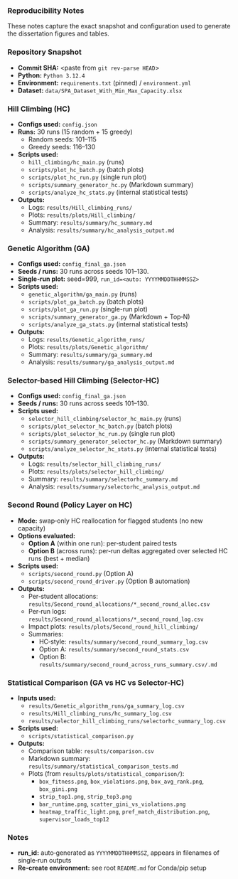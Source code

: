 ### Reproducibility Notes

These notes capture the exact snapshot and configuration used to generate the dissertation figures and tables.



### Repository Snapshot

- **Commit SHA:** <paste from `git rev-parse HEAD`>
- **Python:** `Python 3.12.4`
- **Environment:** `requirements.txt` (pinned) / `environment.yml`
- **Dataset:** `data/SPA_Dataset_With_Min_Max_Capacity.xlsx`



### Hill Climbing (HC)

- **Configs used:** `config.json`
- **Runs:** 30 runs (15 random + 15 greedy)  
  - Random seeds: 101–115  
  - Greedy seeds: 116–130
- **Scripts used:**
  - `hill_climbing/hc_main.py` (runs)
  - `scripts/plot_hc_batch.py` (batch plots)
  - `scripts/plot_hc_run.py` (single run plot)
  - `scripts/summary_generator_hc.py` (Markdown summary) 
  - `scripts/analyze_hc_stats.py` (internal statistical tests)
- **Outputs:**
  - Logs: `results/Hill_climbing_runs/`
  - Plots: `results/plots/Hill_climbing/`
  - Summary: `results/summary/hc_summary.md`
  - Analysis: `results/summary/hc_analysis_output.md`



### Genetic Algorithm (GA)

- **Configs used:** `config_final_ga.json`
- **Seeds / runs:** 30 runs across seeds 101–130.
- **Single‑run plot:** seed=999, `run_id=<auto: YYYYMMDDTHHMMSSZ>`
- **Scripts used:**
  - `genetic_algorithm/ga_main.py` (runs)
  - `scripts/plot_ga_batch.py` (batch plots)
  - `scripts/plot_ga_run.py` (single-run plot)
  - `scripts/summary_generator_ga.py` (Markdown + Top‑N)
  - `scripts/analyze_ga_stats.py` (internal statistical tests)
- **Outputs:**
  - Logs: `results/Genetic_algorithm_runs/`
  - Plots: `results/plots/Genetic_algorithm/`
  - Summary: `results/summary/ga_summary.md`
  - Analysis: `results/summary/ga_analysis_output.md`


### Selector-based Hill Climbing (Selector-HC)

- **Configs used:** `config_final_ga.json` 
- **Seeds / runs:** 30 runs across seeds 101–130.
- **Scripts used:**
  - `selector_hill_climbing/selector_hc_main.py` (runs)
  - `scripts/plot_selector_hc_batch.py` (batch plots)
  - `scripts/plot_selector_hc_run.py` (single run plot)
  - `scripts/summary_generator_selector_hc.py` (Markdown summary)
  - `scripts/analyze_selector_hc_stats.py` (internal statistical tests)
- **Outputs:**
  - Logs: `results/selector_hill_climbing_runs/`
  - Plots: `results/plots/selector_hill_climbing/`
  - Summary: `results/summary/selectorhc_summary.md`
  - Analysis: `results/summary/selectorhc_analysis_output.md`


### Second Round (Policy Layer on HC)

- **Mode:** swap‑only HC reallocation for flagged students (no new capacity)
- **Options evaluated:**
  - **Option A** (within one run): per‑student paired tests
  - **Option B** (across runs): per‑run deltas aggregated over selected HC runs (best + median)
- **Scripts used:**
  - `scripts/second_round.py` (Option A)
  - `scripts/second_round_driver.py` (Option B automation)
- **Outputs:**
  - Per‑student allocations: `results/Second_round_allocations/*_second_round_alloc.csv`
  - Per‑run logs: `results/Second_round_allocations/*_second_round_log.csv`
  - Impact plots: `results/plots/Second_round_hill_climbing/`
  - Summaries:
    - HC‑style: `results/summary/second_round_summary_log.csv`
    - Option A: `results/summary/second_round_stats.csv`
    - Option B: `results/summary/second_round_across_runs_summary.csv/.md`


### Statistical Comparison (GA vs HC vs Selector-HC)

- **Inputs used:**
  - `results/Genetic_algorithm_runs/ga_summary_log.csv`
  - `results/Hill_climbing_runs/hc_summary_log.csv`
  - `results/selector_hill_climbing_runs/selectorhc_summary_log.csv`
- **Scripts used:**
  - `scripts/statistical_comparison.py`
- **Outputs:**
  - Comparison table: `results/comparison.csv`
  - Markdown summary: `results/summary/statistical_comparison_tests.md`
  - Plots (from `results/plots/statistical_comparison/`):
    - `box_fitness.png`, `box_violations.png`, `box_avg_rank.png`, `box_gini.png`
    - `strip_top1.png`, `strip_top3.png`
    - `bar_runtime.png`, `scatter_gini_vs_violations.png`
    - `heatmap_traffic_light.png`, `pref_match_distribution.png`, `supervisor_loads_top12`


### Notes

- **run_id:** auto‑generated as `YYYYMMDDTHHMMSSZ`, appears in filenames of single‑run outputs  
- **Re‑create environment:** see root `README.md` for Conda/pip setup  
